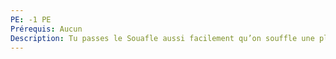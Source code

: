```yaml
---
PE: -1 PE
Prérequis: Aucun
Description: Tu passes le Souafle aussi facilement qu’on souffle une plume. +2 à tes passes et tirs avec le Souafle, et tu ne rates jamais une réception sauf échec critique.
---
```

